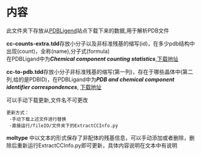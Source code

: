 # 内容

此文件夹下存放从[PDBLigend](http://ligand-expo.rcsb.org/ld-download.html)站点下载下来的数据,用于解析PDB文件

**cc-counts-extra.tdd**存放小分子以及非标准残基的缩写(id)，在多少pdb结构中出现(count)，全称(name),分子式(formula)  
在PDBLigand中为***Chemical component counting statistics***,[下载地址](http://ligand-expo.rcsb.org/dictionaries/cc-counts-extra.tdd)

**cc-to-pdb.tdd**存放小分子非标准残基的缩写(第一列)，存在于哪些晶体中(第二列,给的是PDBID)，在PDBLigand中为***PDB and chemical component identifier correspondences***,
[下载地址](http://ligand-expo.rcsb.org/dictionaries/cc-to-pdb.tdd)

可以手动下载更新,文件名不可更改

```
更新方式：
 ·手动下载上述文件进行替换
 ·直接运行/fileIO/文件夹下的ExtractCCInfo.py
```
**moltype** 中以文本的形式保存了非配体的残基信息，可以手动添加或者删除，删除后重新运行ExtractCCInfo.py即可更新，具体内容说明在文本中有说明